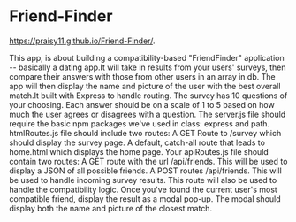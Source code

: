 # Friend-Finder
https://praisy11.github.io/Friend-Finder/.

This app, is about building a compatibility-based "FriendFinder" application -- basically a dating app.It will take in results from your users' surveys, then compare their answers with those from other users in an array in db. The app will then display the name and picture of the user with the best overall match.It built with Express to handle routing. The survey has 10 questions of your choosing. Each answer should be on a scale of 1 to 5 based on how much the user agrees or disagrees with a question.
The server.js file should require the basic npm packages we've used in class: express and path.
htmlRoutes.js file should include two routes:
A GET Route to /survey which should display the survey page.
A default, catch-all route that leads to home.html which displays the home page.
Your apiRoutes.js file should contain two routes:
A GET route with the url /api/friends. This will be used to display a JSON of all possible friends.
A POST routes /api/friends. This will be used to handle incoming survey results. This route will also be used to handle the compatibility logic.
Once you've found the current user's most compatible friend, display the result as a modal pop-up.
The modal should display both the name and picture of the closest match.
